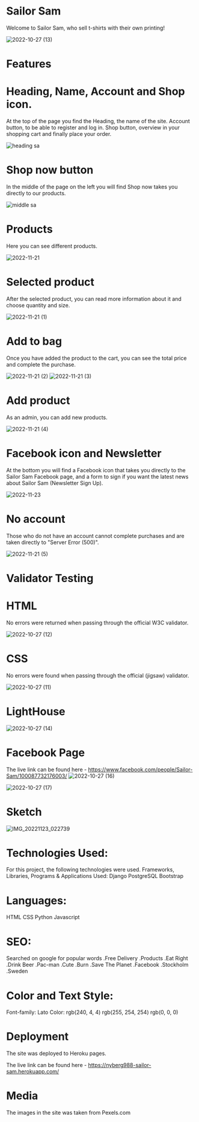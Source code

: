 # Sailor Sam

Welcome to Sailor Sam, who sell t-shirts with their own printing!

![2022-10-27 (13)](https://user-images.githubusercontent.com/106691587/198366161-2270bd5b-4dff-4e23-bc8c-916120ec0146.png)

# Features
# Heading, Name, Account and Shop icon.
At the top of the page you find the Heading, the name of the site.
Account button, to be able to register and log in.
Shop button, overview in your shopping cart and finally place your order.

![heading sa](https://user-images.githubusercontent.com/106691587/198366795-ff964874-74ba-4cfe-b47d-a542c7094a78.png)

# Shop now button
In the middle of the page on the left you will find Shop now takes you directly to our products.

![middle sa](https://user-images.githubusercontent.com/106691587/198367496-e799c9b4-5010-452f-b53a-70f988c06d8c.png)

# Products
Here you can see different products.

![2022-11-21](https://user-images.githubusercontent.com/106691587/203449538-ca7ea757-1fad-42da-822d-abf4a2099317.png)

# Selected product
After the selected product, you can read more information about it and choose quantity and size.

![2022-11-21 (1)](https://user-images.githubusercontent.com/106691587/203449765-f460108d-9fdc-4176-aba6-ab211057cab8.png)

# Add to bag
Once you have added the product to the cart, you can see the total price and complete the purchase.

![2022-11-21 (2)](https://user-images.githubusercontent.com/106691587/203449988-8573fb8a-480d-4913-abb2-7f5e28ac9f47.png)
![2022-11-21 (3)](https://user-images.githubusercontent.com/106691587/203450034-cb6dd83e-31a8-4804-9f2c-bf347e2d2405.png)

# Add product
As an admin, you can add new products.

![2022-11-21 (4)](https://user-images.githubusercontent.com/106691587/203450237-9ffde30a-bcbe-45b9-8459-3a2df5775ae6.png)

# Facebook icon and Newsletter
At the bottom you will find a Facebook icon that takes you directly to the Sailor Sam Facebook page, and a form to sign if you want the latest news about Sailor Sam (Newsletter Sign Up).

![2022-11-23](https://user-images.githubusercontent.com/106691587/203451249-34775b47-b06a-47d6-aa93-0a55fb9dfeb9.png)

# No account
Those who do not have an account cannot complete purchases and are taken directly to "Server Error (500)".

![2022-11-21 (5)](https://user-images.githubusercontent.com/106691587/203450444-c6389255-ca26-4ab8-acfb-b58122949763.png)

# Validator Testing
# HTML 
No errors were returned when passing through the official W3C validator.

![2022-10-27 (12)](https://user-images.githubusercontent.com/106691587/198367588-1f83b93d-bcf5-4290-bca0-59b30e2542a5.png)

# CSS  
No errors were found when passing through the official (jigsaw) validator.

![2022-10-27 (11)](https://user-images.githubusercontent.com/106691587/198367624-ccdf0229-235a-408d-868d-6090c31e207e.png)

# LightHouse

![2022-10-27 (14)](https://user-images.githubusercontent.com/106691587/198367676-5cd06475-9427-4733-bc2a-c19351ed8a96.png)

# Facebook Page
The live link can be found here - https://www.facebook.com/people/Sailor-Sam/100087732176003/
![2022-10-27 (16)](https://user-images.githubusercontent.com/106691587/198367723-96cc3fb3-7e67-4d5e-9eb4-f301bc0832fd.png)

![2022-10-27 (17)](https://user-images.githubusercontent.com/106691587/198368311-c6bd7230-4b2b-492b-a1ac-2f27f28b3690.png)

# Sketch

![IMG_20221123_022739](https://user-images.githubusercontent.com/106691587/203453271-75897508-88ef-45b5-88e5-d67a448c3c75.jpg)

# Technologies Used:
For this project, the following technologies were used.
Frameworks, Libraries, Programs & Applications Used:
Django
PostgreSQL
Bootstrap

# Languages:
HTML
CSS
Python
Javascript

# SEO:
Searched on google for popular words
.Free Delivery
.Products
.Eat Right
.Drink Beer
.Pac-man
.Cute
.Burn
.Save The Planet
.Facebook
.Stockholm
.Sweden

# Color and Text Style:
Font-family: Lato
Color: rgb(240, 4, 4)
       rgb(255, 254, 254)
       rgb(0, 0, 0)

# Deployment
The site was deployed to Heroku pages. 

The live link can be found here - https://nyberg988-sailor-sam.herokuapp.com/

# Media
The images in the site was taken from Pexels.com
